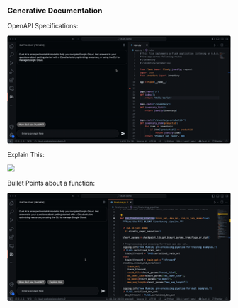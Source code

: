 ### Generative Documentation
OpenAPI Specifications:

![](media/doc-gen-api-1.gif)
 
Explain This:

![](media/doc-gen-explain-2.gif)

Bullet Points about a function:

![](media/doc-gen-bullet-points-3.gif)
